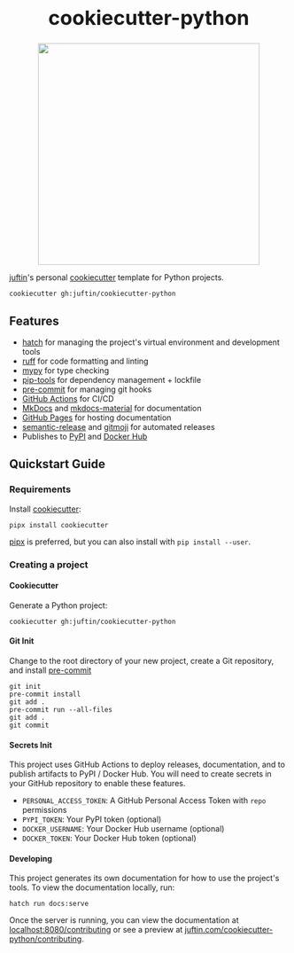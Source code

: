 <div style="text-align: center;">
  <h1 style="font-size: 36px; margin-top: 0;" align="center">
    cookiecutter-python
  </h1>
  <p style="margin-bottom: 0;" align="center">
    <img src="https://i.imgur.com/g8yxsTP.png" width="400">
  </p>
</div>

[juftin]'s personal [cookiecutter] template for Python projects.

```shell
cookiecutter gh:juftin/cookiecutter-python
```

## Features

-   [hatch] for managing the project's virtual environment and development tools
-   [ruff] for code formatting and linting
-   [mypy] for type checking
-   [pip-tools] for dependency management + lockfile
-   [pre-commit] for managing git hooks
-   [GitHub Actions] for CI/CD
-   [MkDocs] and [mkdocs-material] for documentation
-   [GitHub Pages] for hosting documentation
-   [semantic-release] and [gitmoji] for automated releases
-   Publishes to [PyPI] and [Docker Hub]

## Quickstart Guide

### Requirements

Install [cookiecutter]:

```shell
pipx install cookiecutter
```

[pipx] is preferred, but you can also install with `pip install --user`.

### Creating a project

#### Cookiecutter

Generate a Python project:

```shell
cookiecutter gh:juftin/cookiecutter-python
```

#### Git Init

Change to the root directory of your new project, create a Git
repository, and install [pre-commit]

```shell
git init
pre-commit install
git add .
pre-commit run --all-files
git add .
git commit
```

#### Secrets Init

This project uses GitHub Actions to deploy releases, documentation, and
to publish artifacts to PyPI / Docker Hub. You will need to create
secrets in your GitHub repository to enable these features.

-   `PERSONAL_ACCESS_TOKEN`: A GitHub Personal Access Token with `repo` permissions
-   `PYPI_TOKEN`: Your PyPI token (optional)
-   `DOCKER_USERNAME`: Your Docker Hub username (optional)
-   `DOCKER_TOKEN`: Your Docker Hub token (optional)

#### Developing

This project generates its own documentation for how to use the
project's tools. To view the documentation locally, run:

```shell
hatch run docs:serve
```

Once the server is running, you can view the documentation at
[localhost:8080/contributing] or see a preview at [juftin.com/cookiecutter-python/contributing].

[pre-commit]: https://pre-commit.com/
[gitmoji]: https://gitmoji.dev/
[semantic-release]: https://github.com/semantic-release/semantic-release
[Cookiecutter]: https://github.com/cookiecutter/cookiecutter
[hatch]: https://hatch.pypa.io/latest/
[MkDocs]: https://www.mkdocs.org/
[mkdocs-material]: https://squidfunk.github.io/mkdocs-material/
[Github Actions]: https://github.com/features/actions
[Github Pages]: https://pages.github.com/
[juftin]: https://github.com/juftin
[pipx]: https://pypa.github.io/pipx/
[PyPI]: https://pypi.org/
[Docker Hub]: https://hub.docker.com/
[pip-tools]: https://pip-tools.readthedocs.io/en/latest/
[GitHub CLI]: https://cli.github.com/
[localhost:8080/contributing]: http://localhost:8080/contributing
[ruff]: https://docs.astral.sh/ruff/
[mypy]: https://mypy.readthedocs.io/
[juftin.com/cookiecutter-python/contributing]: https://juftin.com/cookiecutter-python/contributing/
